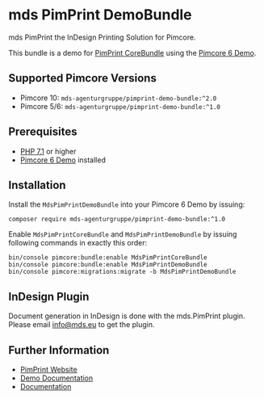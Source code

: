 # mds PimPrint DemoBundle
mds PimPrint the InDesign Printing Solution for Pimcore.

This bundle is a demo for [PimPrint CoreBundle](https://github.com/mds-agenturgruppe/pimprint-core-bundle) using the [Pimcore 6 Demo](https://github.com/pimcore/demo/tree/1.6). 

## Supported Pimcore Versions
- Pimcore 10: `mds-agenturgruppe/pimprint-demo-bundle:^2.0`
- Pimcore 5/6: `mds-agenturgruppe/pimprint-demo-bundle:^1.0`

## Prerequisites
- [PHP 7.1](https://secure.php.net/) or higher
- [Pimcore 6 Demo](https://github.com/pimcore/demo/tree/1.6) installed

## Installation
Install the `MdsPimPrintDemoBundle` into your Pimcore 6 Demo by issuing:
```shell
composer require mds-agenturgruppe/pimprint-demo-bundle:^1.0
```

Enable `MdsPimPrintCoreBundle` and `MdsPimPrintDemoBundle` by issuing following commands in exactly this order:
```shell
bin/console pimcore:bundle:enable MdsPimPrintCoreBundle
bin/console pimcore:bundle:enable MdsPimPrintDemoBundle
bin/console pimcore:migrations:migrate -b MdsPimPrintDemoBundle
```

## InDesign Plugin
Document generation in InDesign is done with the mds.PimPrint plugin. Please email <a href="mailto:info@mds.eu?subject=PimPrint Plugin">info@mds.eu</a> to get the plugin.

## Further Information
* [PimPrint Website](https://pimprint.mds.eu/)
* [Demo Documentation](https://pimprint.mds.eu/docs/PimPrint_Demo)
* [Documentation](https://pimprint.mds.eu/docs)

